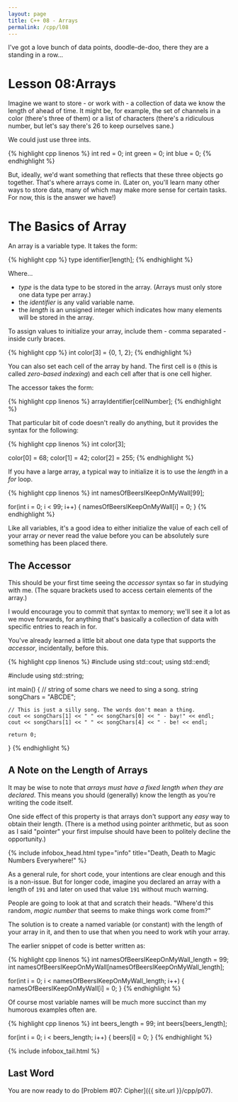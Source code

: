 ```yaml
---
layout: page
title: C++ 08 - Arrays
permalink: /cpp/l08
---
```


I've got a love bunch of data points, doodle-de-doo, there they are a standing in a row...

<a name="l08-arrays"></a>Lesson 08:Arrays
=========================================

Imagine we want to store - or work with - a collection of data we know the length of ahead of time. It might be, for example, the set of channels in a color (there's three of them) or a list of characters (there's a ridiculous number, but let's say there's 26 to keep ourselves sane.)

We could just use three ints.

{% highlight cpp linenos %}
int red = 0;
int green = 0;
int blue = 0;
{% endhighlight %}

But, ideally, we'd want something that reflects that these three objects go together. That's where arrays come in. (Later on, you'll learn many other ways to store data, many of which may make more sense for certain tasks. For now, this is the answer we have!)

<a name="l08-declaring"></a>The Basics of Array
===============================================
An array is a variable type. It takes the form:

{% highlight cpp %}
type identifier[length];
{% endhighlight %}

Where...

* *type* is the data type to be stored in the array. (Arrays must only store one data type per array.)
* the *identifier* is any valid variable name.
* the *length* is an unsigned integer which indicates how many elements will be stored in the array.

To assign values to initialize your array, include them - comma separated - inside curly braces.

{% highlight cpp %}
int color[3] = {0, 1, 2};
{% endhighlight %}

You can also set each cell of the array by hand. The first cell is `0` (this is called *zero-based indexing*) and each cell after that is one cell higher.

The accessor takes the form:

{% highlight cpp linenos %}
arrayIdentifier[cellNumber];
{% endhighlight %}

That particular bit of code doesn't really do anything, but it provides the syntax for the following:

{% highlight cpp linenos %}
int color[3];

color[0] = 68;
color[1] = 42;
color[2] = 255;
{% endhighlight %}

If you have a large array, a typical way to initialize it is to use the *length* in a *for* loop.

{% highlight cpp linenos %}
int namesOfBeersIKeepOnMyWall[99];

for(int i = 0; i < 99; i++)
{
    namesOfBeersIKeepOnMyWall[i] = 0;
}
{% endhighlight %}

Like all variables, it's a good idea to either initialize the value of each cell of your array *or* never read the value before you can be absolutely sure something has been placed there.

<a name="l08-accessor"></a>The Accessor
----------------------------------------
This should be your first time seeing the *accessor* syntax so far in studying with me. (The square brackets used to access certain elements of the array.)

I would encourage you to commit that syntax to memory; we'll see it a lot as we move forwards, for anything that's basically a collection of data with specific entries to reach in for.

You've already learned a little bit about one data type that supports the *accessor*, incidentally, before this.

{% highlight cpp linenos %}
#include <iostream>
using std::cout;
using std::endl;

#include <string>
using std::string;

int main()
{
    // string of some chars we need to sing a song.
    string songChars = "ABCDE";

    // This is just a silly song. The words don't mean a thing.
    cout << songChars[1] << " " << songChars[0] << " - bay!" << endl;
    cout << songChars[1] << " " << songChars[4] << " - be! << endl;

    return 0;
}
{% endhighlight %}

<a name="l08-limitations"></a>A Note on the Length of Arrays
------------------------------------------------------------
It may be wise to note that *arrays must have a fixed length when they are declared*. This means you should (generally) know the length as you're writing the code itself.

One side effect of this property is that arrays don't support any *easy* way to obtain their length. (There is a method using pointer arithmetic, but as soon as I said "pointer" your first impulse should have been to politely decline the opportunity.)

{% include infobox_head.html type="info" title="Death, Death to Magic Numbers Everywhere!" %}

As a general rule, for short code, your intentions are clear enough and this is a non-issue. But for longer code, imagine you declared an array with a length of `191` and later on used that value `191` without much warning.

People are going to look at that and scratch their heads. "Where'd this random, *magic number* that seems to make things work come from?"

The solution is to create a named variable (or constant) with the length of your array in it, and then to use that when you need to work wtih your array.

The earlier snippet of code is better written as:

{% highlight cpp linenos %}
int namesOfBeersIKeepOnMyWall_length = 99;
int namesOfBeersIKeepOnMyWall[namesOfBeersIKeepOnMyWall_length];

for(int i = 0; i < namesOfBeersIKeepOnMyWall_length; i++)
{
    namesOfBeersIKeepOnMyWall[i] = 0;
}
{% endhighlight %}

Of course most variable names will be much more succinct than my humorous examples often are.

{% highlight cpp linenos %}
int beers_length = 99;
int beers[beers_length];

for(int i = 0; i < beers_length; i++)
{
    beers[i] = 0;
}
{% endhighlight %}

{% include infobox_tail.html %}

<a name="l08-end"></a>Last Word
-------------------------------
You are now ready to do [Problem #07: Cipher]({{ site.url }}/cpp/p07).